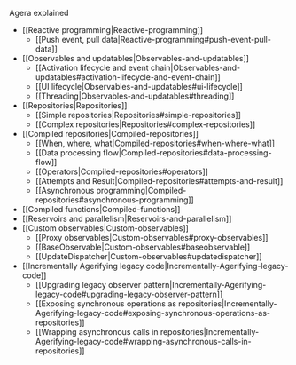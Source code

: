 Agera explained
* [[Reactive programming|Reactive-programming]]
  * [[Push event, pull data|Reactive-programming#push-event-pull-data]]
* [[Observables and updatables|Observables-and-updatables]]
  * [[Activation lifecycle and event chain|Observables-and-updatables#activation-lifecycle-and-event-chain]]
  * [[UI lifecycle|Observables-and-updatables#ui-lifecycle]]
  * [[Threading|Observables-and-updatables#threading]]
* [[Repositories|Repositories]]
  * [[Simple repositories|Repositories#simple-repositories]]
  * [[Complex repositories|Repositories#complex-repositories]]
* [[Compiled repositories|Compiled-repositories]]
  * [[When, where, what|Compiled-repositories#when-where-what]]
  * [[Data processing flow|Compiled-repositories#data-processing-flow]]
  * [[Operators|Compiled-repositories#operators]]
  * [[Attempts and Result|Compiled-repositories#attempts-and-result]]
  * [[Asynchronous programming|Compiled-repositories#asynchronous-programming]]
* [[Compiled functions|Compiled-functions]]
* [[Reservoirs and parallelism|Reservoirs-and-parallelism]]
* [[Custom observables|Custom-observables]]
  * [[Proxy observables|Custom-observables#proxy-observables]]
  * [[BaseObservable|Custom-observables#baseobservable]]
  * [[UpdateDispatcher|Custom-observables#updatedispatcher]]
* [[Incrementally Agerifying legacy code|Incrementally-Agerifying-legacy-code]]
  * [[Upgrading legacy observer pattern|Incrementally-Agerifying-legacy-code#upgrading-legacy-observer-pattern]]
  * [[Exposing synchronous operations as repositories|Incrementally-Agerifying-legacy-code#exposing-synchronous-operations-as-repositories]]
  * [[Wrapping asynchronous calls in repositories|Incrementally-Agerifying-legacy-code#wrapping-asynchronous-calls-in-repositories]]
